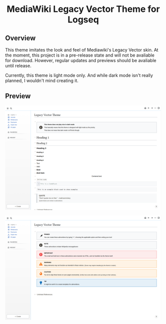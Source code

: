 <h1 align="center">MediaWiki Legacy Vector Theme for Logseq </h1>

## Overview
This theme imitates the look and feel of Mediawiki's Legacy Vector skin. At the moment, this project is in a pre-release state and will not be avaliable for download. However, regular updates and previews should be avaliable until release.

Currently, this theme is light mode only. And while dark mode isn't really planned, I wouldn't mind creating it.

## Preview

![Legacy Vector Theme Preview](doc/lv-theme-preview.png)

![Legacy Vector Theme Preview](doc/lv-theme-preview-no2.png)
